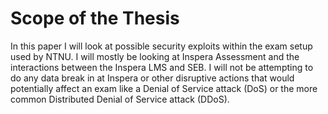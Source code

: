 # Scope of the Thesis
In this paper I will look at possible security exploits within the exam setup
used by NTNU. I will mostly be looking at Inspera Assessment and the 
interactions between the Inspera LMS and SEB. I will not be attempting to do any
data break in at Inspera or other disruptive actions that would potentially
affect an exam like a Denial of Service attack (DoS) or the more common
Distributed Denial of Service attack (DDoS). 